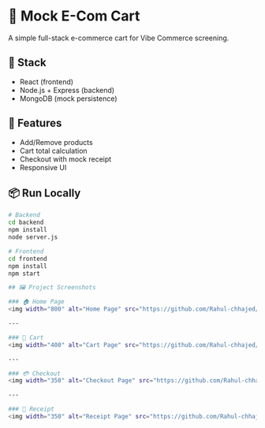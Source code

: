 # 🛒 Mock E-Com Cart

A simple full-stack e-commerce cart for Vibe Commerce screening.

## 🔧 Stack
- React (frontend)
- Node.js + Express (backend)
- MongoDB (mock persistence)

## 🚀 Features
- Add/Remove products
- Cart total calculation
- Checkout with mock receipt
- Responsive UI

## 📦 Run Locally
```bash
# Backend
cd backend
npm install
node server.js

# Frontend
cd frontend
npm install
npm start

## 🖼️ Project Screenshots

### 🏠 Home Page  
<img width="800" alt="Home Page" src="https://github.com/Rahul-chhajed/Mockecom/blob/master/frontend/src/assets/screenshot_1.png" />

---

### 🛒 Cart  
<img width="400" alt="Cart Page" src="https://github.com/Rahul-chhajed/Mockecom/blob/master/frontend/src/assets/screenshot_2.png" />

---

### 💳 Checkout  
<img width="350" alt="Checkout Page" src="https://github.com/Rahul-chhajed/Mockecom/blob/master/frontend/src/assets/screenshot_3.png" />

---

### 🧾 Receipt  
<img width="350" alt="Receipt Page" src="https://github.com/Rahul-chhajed/Mockecom/blob/master/frontend/src/assets/screenshot_4.png" />



